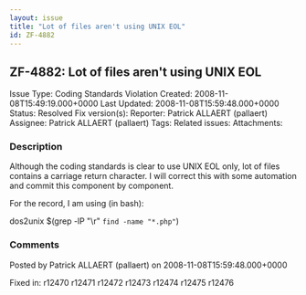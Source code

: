 ```yaml
---
layout: issue
title: "Lot of files aren't using UNIX EOL"
id: ZF-4882
---
```


ZF-4882: Lot of files aren't using UNIX EOL
-------------------------------------------

 Issue Type: Coding Standards Violation Created: 2008-11-08T15:49:19.000+0000 Last Updated: 2008-11-08T15:59:48.000+0000 Status: Resolved Fix version(s): 
 Reporter:  Patrick ALLAERT (pallaert)  Assignee:  Patrick ALLAERT (pallaert)  Tags: 
 Related issues: 
 Attachments: 
### Description

Although the coding standards is clear to use UNIX EOL only, lot of files contains a carriage return character. I will correct this with some automation and commit this component by component.

For the record, I am using (in bash):

dos2unix $(grep -lP "\\r" `find -name "*.php"`)

 

 

### Comments

Posted by Patrick ALLAERT (pallaert) on 2008-11-08T15:59:48.000+0000

Fixed in: r12470 r12471 r12472 r12473 r12474 r12475 r12476

 

 